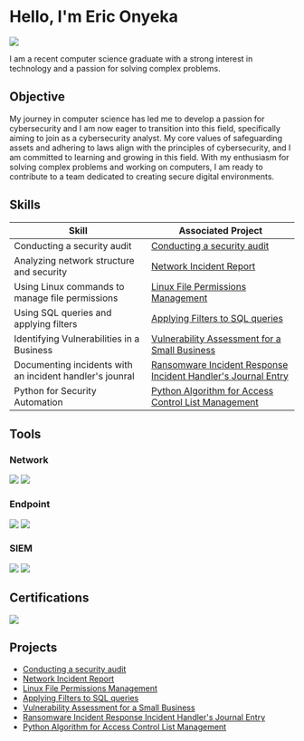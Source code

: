# Hello, I'm Eric Onyeka
<a href="https://www.linkedin.com/in/eric-onyeka-131310360?utm_source=share&utm_campaign=share_via&utm_content=profile&utm_medium=ios_app"><img src="https://img.shields.io/badge/-LinkedIn-0072b1?&style=for-the-badge&logo=linkedin&logoColor=white" /></a>


I am a recent computer science graduate with a strong interest in technology and a passion for solving complex problems.

## Objective

My journey in computer science has led me to develop a passion for cybersecurity and I am now eager to transition into this field, specifically aiming to join as a cybersecurity analyst.  My core values of safeguarding assets and adhering to laws align with the principles of cybersecurity, and I am committed to learning and growing in this field. With my enthusiasm for solving complex problems and working on computers, I am ready to contribute to a team dedicated to creating secure digital environments.


## Skills

| Skill                                         | Associated Project         |
|-----------------------------------------------|----------------------------|
|      Conducting a security audit     | <a href="https://github.com/ericonyeka2/Conducting-a-security-audit">Conducting a security audit</a>|
| Analyzing network structure and security | <a href="https://github.com/ericonyeka2/Network-Incident-Report---DDoS-Attack-Response/blob/main/README.md">Network Incident Report</a>|
| Using Linux commands to manage file permissions        | <a href="https://github.com/ericonyeka2/Linux-File-Permissions-Management/blob/main/README.md">Linux File Permissions Management</a>|
| Using SQL queries and applying filters  |<a href="https://github.com/ericonyeka2/Applying-filters-to-SQL-queries">Applying Filters to SQL queries</a> |
| Identifying Vulnerabilities in a Business|<a href="https://github.com/ericonyeka2/Vulnerability-Assessment-for-a-Small-Business/blob/main/README.md">Vulnerability Assessment for a Small Business</a> |
| Documenting incidents with an incident handler's jounral| <a href="https://github.com/ericonyeka2/Ransomware-Incident-Response-Incident-Handler-s-Journal-Entry/blob/main/README.md">Ransomware Incident Response Incident Handler's Journal Entry</a>|
| Python for Security Automation| <a href="https://github.com/ericonyeka2/Python-Algorithm-for-Access-Control-List-Management/blob/main/README.md">Python Algorithm for Access Control List Management</a>|

## Tools

### Network
<div>
    <img src="https://img.shields.io/badge/-Wireshark-1679A7?&style=for-the-badge&logo=Wireshark&logoColor=white" />
    <img src="https://img.shields.io/badge/-Suricata-EF3B2D?&style=for-the-badge&logo=Suricata&logoColor=white" />
</div>

### Endpoint
<div>
    <img src="https://img.shields.io/badge/-Microsoft_Defender_for_Endpoint-00A4EF?&style=for-the-badge&logo=Microsoft&logoColor=white" />
    <img src="https://img.shields.io/badge/-Velociraptor-4B275F?&style=for-the-badge&logo=Velociraptor&logoColor=white" />
</div>

### SIEM
<div>
    <img src="https://img.shields.io/badge/-Microsoft_Sentinel-0078D4?&style=for-the-badge&logo=Microsoft&logoColor=white" />
    <img src="https://img.shields.io/badge/-Splunk-000000?&style=for-the-badge&logo=Splunk&logoColor=white" />
</div>

## Certifications

<div>
    <a href="https://coursera.org/share/ff72fefe626421ed291ae095b181bf77" target="_blank">
    <img src="https://img.shields.io/badge/-Google%20Cybersecurity-4285F4?&style=for-the-badge&logo=Google&logoColor=white" />
</a>

</div>

## Projects
- <a href="https://github.com/ericonyeka2/Conducting-a-security-audit">Conducting a security audit</a>
-  <a href="https://github.com/ericonyeka2/Network-Incident-Report---DDoS-Attack-Response/blob/main/README.md">Network Incident Report</a>
- <a href="https://github.com/ericonyeka2/Linux-File-Permissions-Management/blob/main/README.md">Linux File Permissions Management</a>
- <a href="https://github.com/ericonyeka2/Applying-filters-to-SQL-queries">Applying Filters to SQL queries</a> 
- <a href="https://github.com/ericonyeka2/Vulnerability-Assessment-for-a-Small-Business/blob/main/README.md">Vulnerability Assessment for a Small Business</a>
- <a href="https://github.com/ericonyeka2/Ransomware-Incident-Response-Incident-Handler-s-Journal-Entry/blob/main/README.md">Ransomware Incident Response Incident Handler's Journal Entry</a>
- <a href="https://github.com/ericonyeka2/Python-Algorithm-for-Access-Control-List-Management/blob/main/README.md">Python Algorithm for Access Control List Management</a>
